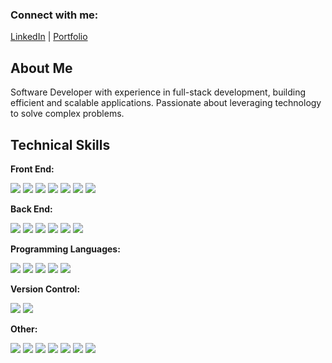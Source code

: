 ### Connect with me:

[LinkedIn](https://www.linkedin.com/in/nhusan) | [Portfolio](https://h-n.tech)

## About Me

Software Developer with experience in full-stack development, building efficient and scalable applications. Passionate about leveraging technology to solve complex problems.

## Technical Skills

**Front End:**

<img src="https://img.shields.io/badge/HTML5-E34F26?style=for-the-badge&logo=html5&logoColor=white" />  <img src="https://img.shields.io/badge/CSS3-1572B6?style=for-the-badge&logo=css3&logoColor=white" />  <img src="https://img.shields.io/badge/Sass-CC6699?style=for-the-badge&logo=sass&logoColor=white" />  <img src="https://img.shields.io/badge/Bootstrap-563D7C?style=for-the-badge&logo=bootstrap&logoColor=white" />  <img src="https://img.shields.io/badge/Tailwind_CSS-38B2AC?style=for-the-badge&logo=tailwind-css&logoColor=white" />  <img src="https://img.shields.io/badge/React-61DAFB?style=for-the-badge&logo=react&logoColor=white" />  <img src="https://img.shields.io/badge/Next.js-000000?style=for-the-badge&logo=next.js&logoColor=white" />

**Back End:**

<img src="https://img.shields.io/badge/Node.js-339933?style=for-the-badge&logo=node.js&logoColor=white" />  <img src="https://img.shields.io/badge/Express.js-000000?style=for-the-badge&logo=express&logoColor=white" />  <img src="https://img.shields.io/badge/Flask-000000?style=for-the-badge&logo=flask&logoColor=white" />  <img src="https://img.shields.io/badge/Spring-6DB33F?style=for-the-badge&logo=spring&logoColor=white" />  <img src="https://img.shields.io/badge/MySQL-4479A1?style=for-the-badge&logo=mysql&logoColor=white" />  <img src="https://img.shields.io/badge/MongoDB-47A248?style=for-the-badge&logo=mongodb&logoColor=white" />

**Programming Languages:**

<img src="https://img.shields.io/badge/JavaScript-F7DF1E?style=for-the-badge&logo=javascript&logoColor=black" />  <img src="https://img.shields.io/badge/Python-3776AB?style=for-the-badge&logo=python&logoColor=white" />  <img src="https://img.shields.io/badge/Java-007396?style=for-the-badge&logo=java&logoColor=white" />  <img src="https://img.shields.io/badge/C%2FC++-00599C?style=for-the-badge&logo=c%2B%2B&logoColor=white" />  <img src="https://img.shields.io/badge/Kotlin-00A2E4?style=for-the-badge&logo=kotlin&logoColor=white" />

**Version Control:**

<img src="https://img.shields.io/badge/Git-F05032?style=for-the-badge&logo=git&logoColor=white" />  <img src="https://img.shields.io/badge/GitHub-181717?style=for-the-badge&logo=github&logoColor=white" />

**Other:**

<img src="https://img.shields.io/badge/REST_API-000000?style=for-the-badge&logo=rest-api&logoColor=white" />  <img src="https://img.shields.io/badge/GraphQL-E535AB?style=for-the-badge&logo=graphql&logoColor=white" /> <img src="https://img.shields.io/badge/Google_Cloud-4285F4?style=for-the-badge&logo=google-cloud&logoColor=white" />  <img src="https://img.shields.io/badge/Heroku-430098?style=for-the-badge&logo=heroku&logoColor=white" />  <img src="https://img.shields.io/badge/Firebase-FFCA28?style=for-the-badge&logo=firebase&logoColor=white" />  <img src="https://img.shields.io/badge/Docker-2496ED?style=for-the-badge&logo=docker&logoColor=white" />  <img src="https://img.shields.io/badge/Jenkins-D36158?style=for-the-badge&logo=jenkins&logoColor=white" />
